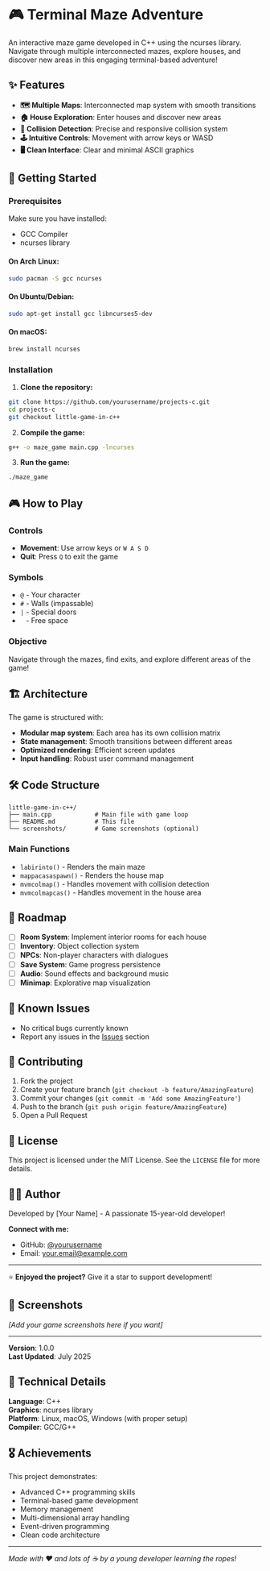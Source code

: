 # 🎮 Terminal Maze Adventure

An interactive maze game developed in C++ using the ncurses library. Navigate through multiple interconnected mazes, explore houses, and discover new areas in this engaging terminal-based adventure!

## ✨ Features

- **🗺️ Multiple Maps**: Interconnected map system with smooth transitions
- **🏠 House Exploration**: Enter houses and discover new areas
- **🎯 Collision Detection**: Precise and responsive collision system
- **🕹️ Intuitive Controls**: Movement with arrow keys or WASD
- **🖥️ Clean Interface**: Clear and minimal ASCII graphics

## 🚀 Getting Started

### Prerequisites

Make sure you have installed:
- GCC Compiler
- ncurses library

#### On Arch Linux:
```bash
sudo pacman -S gcc ncurses
```

#### On Ubuntu/Debian:
```bash
sudo apt-get install gcc libncurses5-dev
```

#### On macOS:
```bash
brew install ncurses
```

### Installation

1. **Clone the repository:**
```bash
git clone https://github.com/yourusername/projects-c.git
cd projects-c
git checkout little-game-in-c++
```

2. **Compile the game:**
```bash
g++ -o maze_game main.cpp -lncurses
```

3. **Run the game:**
```bash
./maze_game
```

## 🎮 How to Play

### Controls
- **Movement**: Use arrow keys or `W A S D`
- **Quit**: Press `Q` to exit the game

### Symbols
- `@` - Your character
- `#` - Walls (impassable)
- `|` - Special doors
- ` ` - Free space

### Objective
Navigate through the mazes, find exits, and explore different areas of the game!

## 🏗️ Architecture

The game is structured with:
- **Modular map system**: Each area has its own collision matrix
- **State management**: Smooth transitions between different areas
- **Optimized rendering**: Efficient screen updates
- **Input handling**: Robust user command management

## 🛠️ Code Structure

```
little-game-in-c++/
├── main.cpp            # Main file with game loop
├── README.md           # This file
└── screenshots/        # Game screenshots (optional)
```

### Main Functions

- `labirinto()` - Renders the main maze
- `mappacasaspawn()` - Renders the house map
- `mvmcolmap()` - Handles movement with collision detection
- `mvmcolmapcas()` - Handles movement in the house area

## 🎯 Roadmap

- [ ] **Room System**: Implement interior rooms for each house
- [ ] **Inventory**: Object collection system
- [ ] **NPCs**: Non-player characters with dialogues
- [ ] **Save System**: Game progress persistence
- [ ] **Audio**: Sound effects and background music
- [ ] **Minimap**: Explorative map visualization

## 🐛 Known Issues

- No critical bugs currently known
- Report any issues in the [Issues](https://github.com/yourusername/projects-c/issues) section

## 🤝 Contributing

1. Fork the project
2. Create your feature branch (`git checkout -b feature/AmazingFeature`)
3. Commit your changes (`git commit -m 'Add some AmazingFeature'`)
4. Push to the branch (`git push origin feature/AmazingFeature`)
5. Open a Pull Request

## 📄 License

This project is licensed under the MIT License. See the `LICENSE` file for more details.

## 👨‍💻 Author

Developed by [Your Name] - A passionate 15-year-old developer!

**Connect with me:**
- GitHub: [@yourusername](https://github.com/yourusername)
- Email: your.email@example.com

---

⭐ **Enjoyed the project?** Give it a star to support development!

## 📸 Screenshots

*[Add your game screenshots here if you want]*

---

**Version**: 1.0.0  
**Last Updated**: July 2025

## 🔧 Technical Details

**Language**: C++  
**Graphics**: ncurses library  
**Platform**: Linux, macOS, Windows (with proper setup)  
**Compiler**: GCC/G++

## 🎖️ Achievements

This project demonstrates:
- Advanced C++ programming skills
- Terminal-based game development
- Memory management
- Multi-dimensional array handling
- Event-driven programming
- Clean code architecture

---

*Made with ❤️ and lots of ☕ by a young developer learning the ropes!*
